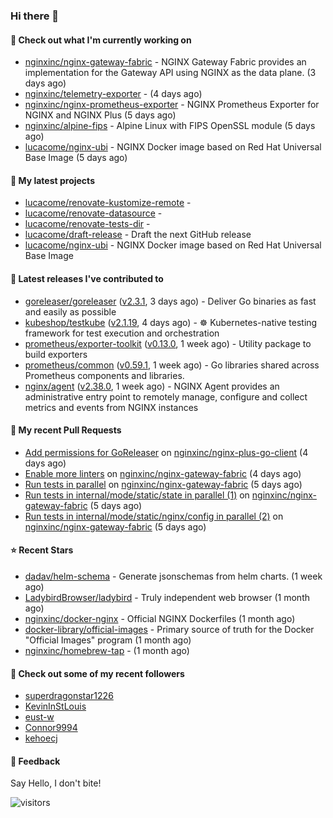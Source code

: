 ### Hi there 👋

#### 👷 Check out what I'm currently working on

- [nginxinc/nginx-gateway-fabric](https://github.com/nginxinc/nginx-gateway-fabric) - NGINX Gateway Fabric provides an implementation for the Gateway API using NGINX as the data plane. (3 days ago)
- [nginxinc/telemetry-exporter](https://github.com/nginxinc/telemetry-exporter) -  (4 days ago)
- [nginxinc/nginx-prometheus-exporter](https://github.com/nginxinc/nginx-prometheus-exporter) - NGINX Prometheus Exporter for NGINX and NGINX Plus (5 days ago)
- [nginxinc/alpine-fips](https://github.com/nginxinc/alpine-fips) - Alpine Linux with FIPS OpenSSL module (5 days ago)
- [lucacome/nginx-ubi](https://github.com/lucacome/nginx-ubi) - NGINX Docker image based on Red Hat Universal Base Image (5 days ago)

#### 🌱 My latest projects

- [lucacome/renovate-kustomize-remote](https://github.com/lucacome/renovate-kustomize-remote) - 
- [lucacome/renovate-datasource](https://github.com/lucacome/renovate-datasource) - 
- [lucacome/renovate-tests-dir](https://github.com/lucacome/renovate-tests-dir) - 
- [lucacome/draft-release](https://github.com/lucacome/draft-release) - Draft the next GitHub release
- [lucacome/nginx-ubi](https://github.com/lucacome/nginx-ubi) - NGINX Docker image based on Red Hat Universal Base Image

#### 🔭 Latest releases I've contributed to

- [goreleaser/goreleaser](https://github.com/goreleaser/goreleaser) ([v2.3.1](https://github.com/goreleaser/goreleaser/releases/tag/v2.3.1), 3 days ago) - Deliver Go binaries as fast and easily as possible
- [kubeshop/testkube](https://github.com/kubeshop/testkube) ([v2.1.19](https://github.com/kubeshop/testkube/releases/tag/v2.1.19), 4 days ago) - ☸️ Kubernetes-native testing framework for test execution and orchestration
- [prometheus/exporter-toolkit](https://github.com/prometheus/exporter-toolkit) ([v0.13.0](https://github.com/prometheus/exporter-toolkit/releases/tag/v0.13.0), 1 week ago) - Utility package to build exporters
- [prometheus/common](https://github.com/prometheus/common) ([v0.59.1](https://github.com/prometheus/common/releases/tag/v0.59.1), 1 week ago) - Go libraries shared across Prometheus components and libraries.
- [nginx/agent](https://github.com/nginx/agent) ([v2.38.0](https://github.com/nginx/agent/releases/tag/v2.38.0), 1 week ago) - NGINX Agent provides an administrative entry point to remotely manage, configure and collect metrics and events from NGINX instances

#### 🔨 My recent Pull Requests

- [Add permissions for GoReleaser](https://github.com/nginxinc/nginx-plus-go-client/pull/367) on [nginxinc/nginx-plus-go-client](https://github.com/nginxinc/nginx-plus-go-client) (4 days ago)
- [Enable more linters](https://github.com/nginxinc/nginx-gateway-fabric/pull/2545) on [nginxinc/nginx-gateway-fabric](https://github.com/nginxinc/nginx-gateway-fabric) (4 days ago)
- [Run tests in parallel](https://github.com/nginxinc/nginx-gateway-fabric/pull/2537) on [nginxinc/nginx-gateway-fabric](https://github.com/nginxinc/nginx-gateway-fabric) (5 days ago)
- [Run tests in internal/mode/static/state in parallel (1)](https://github.com/nginxinc/nginx-gateway-fabric/pull/2534) on [nginxinc/nginx-gateway-fabric](https://github.com/nginxinc/nginx-gateway-fabric) (5 days ago)
- [Run tests in internal/mode/static/nginx/config in parallel (2)](https://github.com/nginxinc/nginx-gateway-fabric/pull/2533) on [nginxinc/nginx-gateway-fabric](https://github.com/nginxinc/nginx-gateway-fabric) (5 days ago)

#### ⭐ Recent Stars

- [dadav/helm-schema](https://github.com/dadav/helm-schema) - Generate jsonschemas from helm charts. (1 week ago)
- [LadybirdBrowser/ladybird](https://github.com/LadybirdBrowser/ladybird) - Truly independent web browser (1 month ago)
- [nginxinc/docker-nginx](https://github.com/nginxinc/docker-nginx) - Official NGINX Dockerfiles (1 month ago)
- [docker-library/official-images](https://github.com/docker-library/official-images) - Primary source of truth for the Docker &#34;Official Images&#34; program (1 month ago)
- [nginxinc/homebrew-tap](https://github.com/nginxinc/homebrew-tap) -  (1 month ago)

#### 👯 Check out some of my recent followers

- [superdragonstar1226](https://github.com/superdragonstar1226)
- [KevinInStLouis](https://github.com/KevinInStLouis)
- [eust-w](https://github.com/eust-w)
- [Connor9994](https://github.com/Connor9994)
- [kehoecj](https://github.com/kehoecj)

#### 💬 Feedback

Say Hello, I don't bite!

![visitors](https://visitor-badge.laobi.icu/badge?page_id=lucacome.visitor-badge)
#
